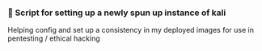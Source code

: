 ### :panda_face: Script for setting up a newly spun up instance of kali
Helping config and set up a consistency in my deployed images for use in pentesting / ethical hacking


